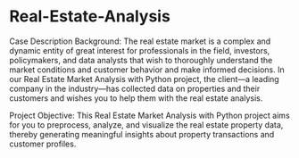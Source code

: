 # Real-Estate-Analysis
Case Description Background: The real estate market is a complex and dynamic entity of great interest for professionals in the field, investors, policymakers, and data analysts that wish to thoroughly understand the market conditions and customer behavior and make informed decisions. In our Real Estate Market Analysis with Python project, the client—a leading company in the industry—has collected data on properties and their customers and wishes you to help them with the real estate analysis.

Project Objective: This Real Estate Market Analysis with Python project aims for you to preprocess, analyze, and visualize the real estate property data, thereby generating meaningful insights about property transactions and customer profiles.
